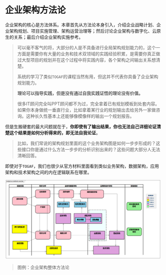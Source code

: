 # 企业架构方法论

企业架构的核心是方法体系。本章首先从方法论本身引入，介绍企业战略计划、企业架构规划、项目实施管理、架构运营治理等；然后讨论企业架构与数字化、云原生的关系；最后介绍企业架构实施参考。

> 可以毫不客气的将，大部分的人是不具备进行全局架构规划能力的，这个一方面是需要你有大量的业务和技术双领域的实践经验积累，是需要你真正做过大型项目的规划并在这个过程中将实践内容，各个架构之间输出关系想清楚。
>
> 系统的学习了类似`TOGAF`的课程当然有用，但这并不代表你具备了企业架构规划能力。
>
> **理论可以指导实践，但是没有通过自我实践证悟的理论没有价值。**
>
> 很多IT顾问完全叫PPT顾问都不为过，完全拿着已有规划模板到处套内容。如果你本身做统一垂直行业，比如拿着某行业的规划输出去给另外一家做咨询。这种长久性基本上还能够像模像样的输出一个规划报告。

但是生搬硬套的最大问题就在于，**你即使有了输出结果，你也无法自己详细论证清楚这个结果是如何分析得来的，即无法自我论证**。

> 比如，我们常说的架构规划里面的这个业务架构图是如何一步步形成的？这些接口你是通过什么方法一步步的分析识别出来的？这些问题大部分人无法清晰回答。

即使对于`TOGAF`，我们也很少从官方材料里面看到类似业务架构，数据架构，应用架构和技术架构之间的内在逻辑联系在哪里。

![企业架构整体方法论](images/ea-methods-overview.png)

> 图例：企业架构整体方法论
